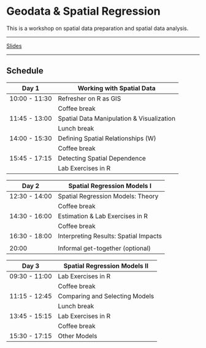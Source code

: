 # Geodata & Spatial Regression

This is a workshop on spatial data preparation and spatial data analysis. 


---

[Slides](https://ruettenauer.github.io/Geodata_Spatial_Regression/)

---


## Schedule

| Day 1         | Working with Spatial Data                 |
|---------------|-------------------------------------------|
| 10:00 - 11:30 | Refresher on R as GIS                     |
|               | Coffee break                              |
| 11:45 - 13:00 | Spatial Data Manipulation & Visualization |
|               | Lunch break                               |
| 14:00 - 15:30 | Defining Spatial Relationships (W)        |
|               | Coffee break                              |
| 15:45 - 17:15 | Detecting Spatial Dependence              |
|               | Lab Exercises in R                        |

| Day 2         | Spatial Regression Models I           |
|---------------|---------------------------------------|
| 12:30 - 14:00 | Spatial Regression Models: Theory     |
|               | Coffee break                          |
| 14:30 - 16:00 | Estimation & Lab Exercises in R       |
|               | Coffee break                          |
| 16:30 - 18:00 | Interpreting Results: Spatial Impacts |
|               |                                       |
| 20:00         | Informal get-together (optional)      |

| Day 3         | Spatial Regression Models II        |
|---------------|-------------------------------------|
| 09:30 - 11:00 | Lab Exercises in R                  |
|               | Coffee break                        |
| 11:15 - 12:45 | Comparing and Selecting Models      |
|               | Lunch break                         |
| 13:45 - 15:15 | Lab Exercises in R                  |
|               | Coffee break                        |
| 15:30 - 17:15 | Other Models                        |